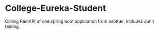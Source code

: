 # College-Eureka-Student
Calling RestAPI of one spring boot application from another. Includes Junit testing.
